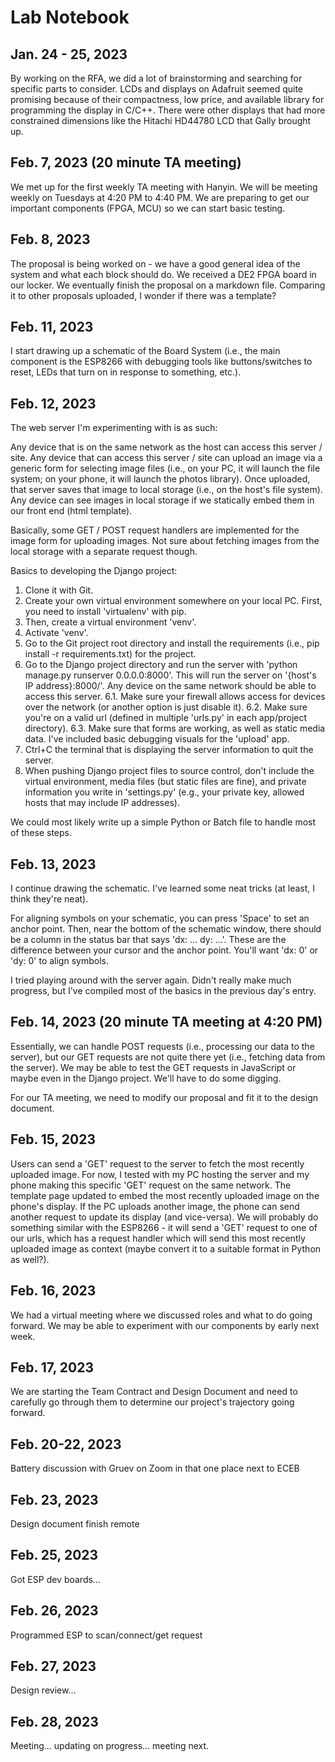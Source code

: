 # Lab Notebook

## Jan. 24 - 25, 2023
By working on the RFA, we did a lot of brainstorming and searching for specific parts to consider.
LCDs and displays on Adafruit seemed quite promising because of their compactness, low price, and available library
for programming the display in C/C++. There were other displays that had more constrained dimensions like 
the Hitachi HD44780 LCD that Gally brought up. 

## Feb. 7, 2023 (20 minute TA meeting)
We met up for the first weekly TA meeting with Hanyin. We will be meeting weekly on Tuesdays at 4:20 PM to 4:40 PM.
We are preparing to get our important components (FPGA, MCU) so we can start basic testing. 

## Feb. 8, 2023
The proposal is being worked on - we have a good general idea of the system and what each block should do. We received
a DE2 FPGA board in our locker. We eventually finish the proposal on a markdown file. Comparing it to other proposals uploaded,
I wonder if there was a template?

## Feb. 11, 2023
I start drawing up a schematic of the Board System (i.e., the main component is the ESP8266 with debugging tools like 
buttons/switches to reset, LEDs that turn on in response to something, etc.).

## Feb. 12, 2023
The web server I'm experimenting with is as such:

Any device that is on the same network as the host can access this server / site.
Any device that can access this server / site can upload an image via a generic form for selecting image files
(i.e., on your PC, it will launch the file system; on your phone, it will launch the photos library).
Once uploaded, that server saves that image to local storage (i.e., on the host's file system).
Any device can see images in local storage if we statically embed them in our front end (html template).

Basically, some GET / POST request handlers are implemented for the image form for uploading images.
Not sure about fetching images from the local storage with a separate request though.

Basics to developing the Django project:
1. Clone it with Git.
2. Create your own virtual environment somewhere on your local PC. First, you need to install 'virtualenv' with pip.
3. Then, create a virtual environment 'venv'.
4. Activate 'venv'.
5. Go to the Git project root directory and install the requirements (i.e., pip install -r requirements.txt) for the project.
6. Go to the Django project directory and run the server with 'python manage.py runserver 0.0.0.0:8000'. This will run the 
server on '{host's IP address}:8000/'. Any device on the same network should be able to access this server.
6.1. Make sure your firewall allows access for devices over the network (or another option is just disable it).
6.2. Make sure you're on a valid url (defined in multiple 'urls.py' in each app/project directory).
6.3. Make sure that forms are working, as well as static media data. I've included basic debugging visuals for the 'upload' app.
7. Ctrl+C the terminal that is displaying the server information to quit the server.
8. When pushing Django project files to source control, don't include the virtual environment, media files 
(but static files are fine), and private information you write in 'settings.py' (e.g., your private key, allowed hosts that may include IP addresses).

We could most likely write up a simple Python or Batch file to handle most of these steps.

## Feb. 13, 2023
I continue drawing the schematic. I've learned some neat tricks (at least, I think they're neat).

For aligning symbols on your schematic, you can press 'Space' to set an anchor point. Then, near the bottom of the
schematic window, there should be a column in the status bar that says 'dx: ... dy: ...'. These are the difference 
between your cursor and the anchor point. You'll want 'dx: 0' or 'dy: 0' to align symbols.

I tried playing around with the server again. Didn't really make much progress, but I've compiled most of the basics 
in the previous day's entry.

## Feb. 14, 2023 (20 minute TA meeting at 4:20 PM)
Essentially, we can handle POST requests (i.e., processing our data to the server), but our GET requests are not quite there yet (i.e., fetching data from the server). We may be able to test the GET requests in JavaScript or maybe even in the Django project. We'll have to do some digging.

For our TA meeting, we need to modify our proposal and fit it to the design document. 

## Feb. 15, 2023 
Users can send a 'GET' request to the server to fetch the most recently uploaded image. For now, I tested with my PC hosting the server and my phone making this specific 'GET' request on the same network. The template page updated to embed the most recently uploaded image on the phone's display. If the PC uploads another image, the phone can send another request to update its display (and vice-versa). We will probably do something similar with the ESP8266 - it will send a 'GET' request to one of our urls, which has a request handler which will send this most recently uploaded image as context (maybe convert it to a suitable format in Python as well?).

## Feb. 16, 2023
We had a virtual meeting where we discussed roles and what to do going forward. We may be able to experiment with our components by early next week.

## Feb. 17, 2023
We are starting the Team Contract and Design Document and need to carefully go through them to determine our project's trajectory going forward.

## Feb. 20-22, 2023
Battery discussion with Gruev on Zoom in that one place next to ECEB 

## Feb. 23, 2023
Design document finish remote

## Feb. 25, 2023
Got ESP dev boards...

## Feb. 26, 2023
Programmed ESP to scan/connect/get request

## Feb. 27, 2023
Design review...

## Feb. 28, 2023
Meeting... updating on progress... meeting next.
